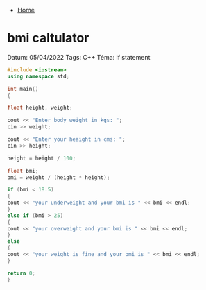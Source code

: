 - [Home](/cplusplus/home)

# bmi caltulator 

Datum: 05/04/2022 
Tags: C++ 
Téma: if statement 

```cpp 
#include <iostream> 
using namespace std; 

int main() 
{ 

float height, weight; 

cout << "Enter body weight in kgs: "; 
cin >> weight; 

cout << "Enter your heaight in cms: "; 
cin >> height; 

height = height / 100; 

float bmi; 
bmi = weight / (height * height); 

if (bmi < 18.5) 
{ 
cout << "your underweight and your bmi is " << bmi << endl; 
} 
else if (bmi > 25) 
{ 
cout << "your overweight and your bmi is " << bmi << endl; 
} 
else 
{ 
cout << "your weight is fine and your bmi is " << bmi << endl; 
} 

return 0; 
} 
```
